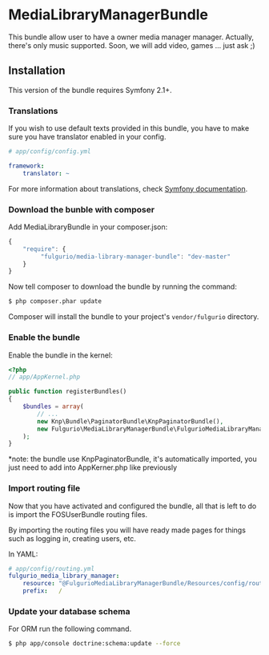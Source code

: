 MediaLibraryManagerBundle
=========================

This bundle allow user to have a owner media manager manager. 
Actually, there's only music supported. Soon, we will add video, games ... just ask ;)

Installation
------------

This version of the bundle requires Symfony 2.1+.

### Translations

If you wish to use default texts provided in this bundle, you have to make
sure you have translator enabled in your config.

``` yaml
# app/config/config.yml

framework:
    translator: ~
```

For more information about translations, check [Symfony documentation](http://symfony.com/doc/current/book/translation.html).

### Download the bunble with composer

Add MediaLibraryBundle in your composer.json:

```js
{
    "require": {
         "fulgurio/media-library-manager-bundle": "dev-master"
    }
}
```

Now tell composer to download the bundle by running the command:

``` bash
$ php composer.phar update
```

Composer will install the bundle to your project's `vendor/fulgurio` directory.

### Enable the bundle

Enable the bundle in the kernel:

``` php
<?php
// app/AppKernel.php

public function registerBundles()
{
    $bundles = array(
        // ...
        new Knp\Bundle\PaginatorBundle\KnpPaginatorBundle(),
        new Fulgurio\MediaLibraryManagerBundle\FulgurioMediaLibraryManagerBundle(),
    );
}
```
*note: the bundle use KnpPaginatorBundle, it's automatically imported, you just need to add into AppKerner.php like previously

### Import routing file

Now that you have activated and configured the bundle, all that is left to do is
import the FOSUserBundle routing files.

By importing the routing files you will have ready made pages for things such as
logging in, creating users, etc.

In YAML:
``` yaml
# app/config/routing.yml
fulgurio_media_library_manager:
    resource: "@FulgurioMediaLibraryManagerBundle/Resources/config/routing.yml"
    prefix:   /
```

### Update your database schema

For ORM run the following command.

``` bash
$ php app/console doctrine:schema:update --force
```
